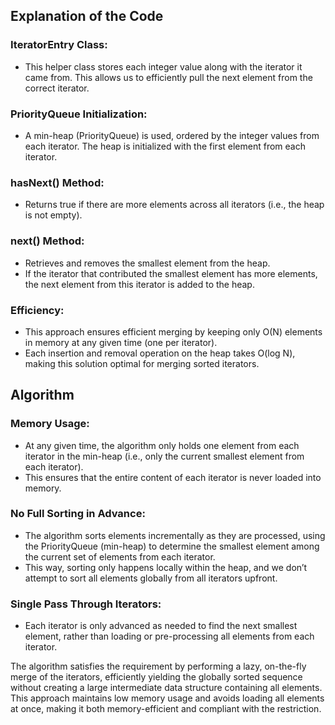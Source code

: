 ## Explanation of the Code
### IteratorEntry Class:
- This helper class stores each integer value along with the iterator it came from. This allows us to efficiently pull the next element from the correct iterator.

### PriorityQueue Initialization:
- A min-heap (PriorityQueue) is used, ordered by the integer values from each iterator. The heap is initialized with the first element from each iterator.

### hasNext() Method:
- Returns true if there are more elements across all iterators (i.e., the heap is not empty).

### next() Method:
- Retrieves and removes the smallest element from the heap.
- If the iterator that contributed the smallest element has more elements, the next element from this iterator is added to the heap.

### Efficiency:
- This approach ensures efficient merging by keeping only O(N) elements in memory at any given time (one per iterator). 
- Each insertion and removal operation on the heap takes O(log N), making this solution optimal for merging sorted iterators.

## Algorithm
### Memory Usage:
- At any given time, the algorithm only holds one element from each iterator in the min-heap (i.e., only the current smallest element from each iterator).
- This ensures that the entire content of each iterator is never loaded into memory.

### No Full Sorting in Advance:
- The algorithm sorts elements incrementally as they are processed, using the PriorityQueue (min-heap) to determine the smallest element among the current set of elements from each iterator.
- This way, sorting only happens locally within the heap, and we don’t attempt to sort all elements globally from all iterators upfront.

### Single Pass Through Iterators:
- Each iterator is only advanced as needed to find the next smallest element, rather than loading or pre-processing all elements from each iterator.

The algorithm satisfies the requirement by performing a lazy, on-the-fly merge of the iterators, efficiently yielding the globally sorted sequence without creating a large intermediate data structure containing all elements. This approach maintains low memory usage and avoids loading all elements at once, making it both memory-efficient and compliant with the restriction.